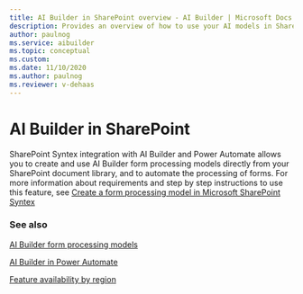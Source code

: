 ```yaml
---
title: AI Builder in SharePoint overview - AI Builder | Microsoft Docs
description: Provides an overview of how to use your AI models in SharePoint.
author: paulnog
ms.service: aibuilder
ms.topic: conceptual
ms.custom: 
ms.date: 11/10/2020
ms.author: paulnog
ms.reviewer: v-dehaas
---
```


# AI Builder in SharePoint

SharePoint Syntex integration with  AI Builder and Power Automate allows you to create and use AI Builder form processing models directly from your SharePoint document library, and to automate the processing of forms. For more information about requirements and step by step instructions to use this feature, see [Create a form processing model in Microsoft SharePoint Syntex](/microsoft-365/contentunderstanding/create-a-form-processing-model)

### See also

[AI Builder form processing models](form-processing-model-overview.md)

[AI Builder in Power Automate](use-in-flow-overview.md)

[Feature availability by region](availability-region.md)  
